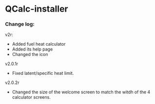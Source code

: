 # QCalc-installer

### Change log:
v2r:
- Added fuel heat calculator
- Added its help page
- Changed the icon

v2.0.1r
- Fixed latent/specific heat limit.

v2.0.2r
- Changed the size of the welcome screen to match the witdh of the 4 calculator screens.
